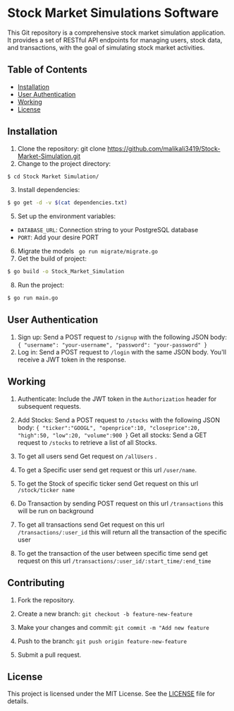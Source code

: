 # Stock Market Simulations Software

This Git repository is a comprehensive stock market simulation application. It provides a set of RESTful API endpoints for managing users, stock data, and transactions, with the goal of simulating stock market activities.

## Table of Contents

- [Installation](#installation)
- [User Authentication](#user-authentication)
- [Working](#Working)
- [License](#license)

## Installation


1. Clone the repository: git clone https://github.com/malikali3419/Stock-Market-Simulation.git
2. Change to the project directory:
```bash
$ cd Stock Market Simulation/
````
3. Install dependencies:
```bash
$ go get -d -v $(cat dependencies.txt)
```
5. Set up the environment variables:
- `DATABASE_URL`: Connection string to your PostgreSQL database
- `PORT`: Add your desire PORT
6. Migrate the models ``` go run migrate/migrate.go```
7. Get the build of project:
```bash
$ go build -o Stock_Market_Simulation
```
8. Run the project:
```bash
$ go run main.go
```
## User Authentication

1. Sign up: Send a POST request to `/signup` with the following JSON body:
   `{
   "username": "your-username",
   "password": "your-password"
   }`
2. Log in: Send a POST request to `/login` with the same JSON body. You'll receive a JWT token in the response.
## Working

1. Authenticate: Include the JWT token in the `Authorization` header for subsequent requests.

2. Add Stocks: Send a POST request to `/stocks` with the following JSON body:
   `{
   "ticker":"GOOGL",
   "openprice":10,
   "closeprice":20,
   "high":50,
   "low":20,
   "volume":900
   }`
   Get all stocks: Send a GET request to `/stocks` to retrieve a list of all Stocks.

4. To get all users send Get request on `/allUsers` .
5. To get a Specific user send get request or this url `/user/name`. 
6. To get the Stock of specific ticker send Get request on this url `/stock/ticker name`
7. Do Transaction by sending POST request on this url `/transactions` this will be run on background
8. To get all transactions send Get request on this url `/transactions/:user_id` this will return all the transaction of the specific user
9. To get the transaction of the user between specific time send get request on this url `/transactions/:user_id/:start_time/:end_time`

## Contributing

1. Fork the repository.

2. Create a new branch: `git checkout -b feature-new-feature`
3. Make your changes and commit: `git commit -m "Add new feature`
4. Push to the branch: `git push origin feature-new-feature`
5. Submit a pull request.

## License

This project is licensed under the MIT License. See the [LICENSE](LICENSE) file for details.
